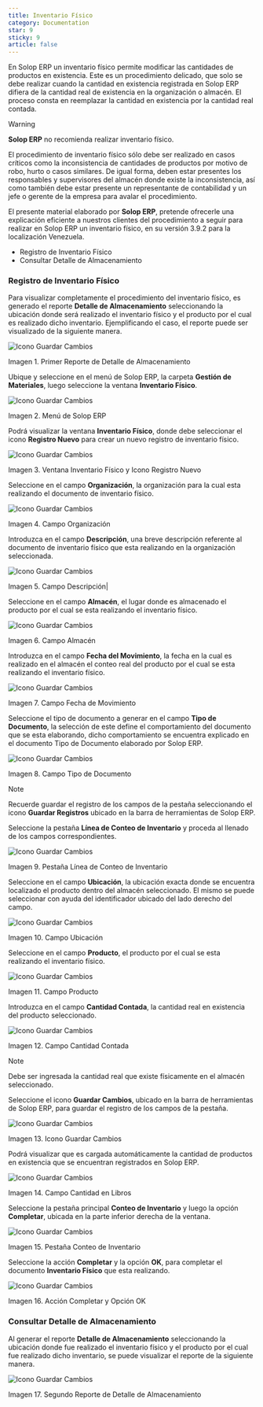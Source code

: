 ```yaml
---
title: Inventario Físico
category: Documentation
star: 9
sticky: 9
article: false
---
```


En Solop ERP un inventario físico permite modificar las cantidades de productos en existencia. Este es un procedimiento delicado, que solo se debe realizar cuando la cantidad en existencia registrada en Solop ERP difiera de la cantidad real de existencia en la organización o almacén. El proceso consta en reemplazar la cantidad en existencia por la cantidad real contada.

Warning

**Solop ERP** no recomienda realizar inventario físico.

El procedimiento de inventario físico sólo debe ser realizado en casos críticos como la inconsistencia de cantidades de productos por motivo de robo, hurto o casos similares. De igual forma, deben estar presentes los responsables y supervisores del almacén donde existe la inconsistencia, así como también debe estar presente un representante de contabilidad y un jefe o gerente de la empresa para avalar el procedimiento.

El presente material elaborado por **Solop ERP**, pretende ofrecerle una explicación eficiente a nuestros clientes del procedimiento a seguir para realizar en Solop ERP un inventario físico, en su versión 3.9.2 para la localización Venezuela.

- Registro de Inventario Físico
- Consultar Detalle de Almacenamiento

### Registro de Inventario Físico

Para visualizar completamente el procedimiento del inventario físico, es generado el reporte **Detalle de Almacenamiento** seleccionando la ubicación donde será realizado el inventario físico y el producto por el cual es realizado dicho inventario. Ejemplificando el caso, el reporte puede ser visualizado de la siguiente manera.

![Icono Guardar Cambios](/assets/img/docs/materials-management/mam-materials-image75.png)

Imagen 1. Primer Reporte de Detalle de Almacenamiento

Ubique y seleccione en el menú de Solop ERP, la carpeta **Gestión de Materiales**, luego seleccione la ventana **Inventario Físico**.

![Icono Guardar Cambios](/assets/img/docs/materials-management/mam-materials-image76.png)

Imagen 2. Menú de Solop ERP

Podrá visualizar la ventana **Inventario Físico**, donde debe seleccionar el icono **Registro Nuevo** para crear un nuevo registro de inventario físico.

![Icono Guardar Cambios](/assets/img/docs/materials-management/mam-materials-image77.png)

Imagen 3. Ventana Inventario Físico y Icono Registro Nuevo

Seleccione en el campo **Organización**, la organización para la cual esta realizando el documento de inventario físico.

![Icono Guardar Cambios](/assets/img/docs/materials-management/mam-materials-image78.png)

Imagen 4. Campo Organización

Introduzca en el campo **Descripción**, una breve descripción referente al documento de inventario físico que esta realizando en la organización seleccionada.

![Icono Guardar Cambios](/assets/img/docs/materials-management/mam-materials-image79.png)

Imagen 5. Campo Descripción|

Seleccione en el campo **Almacén**, el lugar donde es almacenado el producto por el cual se esta realizando el inventario físico.

![Icono Guardar Cambios](/assets/img/docs/materials-management/mam-materials-image80.png)

Imagen 6. Campo Almacén

Introduzca en el campo **Fecha del Movimiento**, la fecha en la cual es realizado en el almacén el conteo real del producto por el cual se esta realizando el inventario físico.

![Icono Guardar Cambios](/assets/img/docs/materials-management/mam-materials-image81.png)

Imagen 7. Campo Fecha de Movimiento

Seleccione el tipo de documento a generar en el campo **Tipo de Documento**, la selección de este define el comportamiento del documento que se esta elaborando, dicho comportamiento se encuentra explicado en el documento Tipo de Documento elaborado por Solop ERP.

![Icono Guardar Cambios](/assets/img/docs/materials-management/mam-materials-image82.png)

Imagen 8. Campo Tipo de Documento

Note

Recuerde guardar el registro de los campos de la pestaña seleccionando el icono **Guardar Registros** ubicado en la barra de herramientas de Solop ERP.

Seleccione la pestaña **Línea de Conteo de Inventario** y proceda al llenado de los campos correspondientes.

![Icono Guardar Cambios](/assets/img/docs/materials-management/mam-materials-image83.png)

Imagen 9. Pestaña Línea de Conteo de Inventario

Seleccione en el campo **Ubicación**, la ubicación exacta donde se encuentra localizado el producto dentro del almacén seleccionado. El mismo se puede seleccionar con ayuda del identificador ubicado del lado derecho del campo.

![Icono Guardar Cambios](/assets/img/docs/materials-management/mam-materials-image84.png)

Imagen 10. Campo Ubicación

Seleccione en el campo **Producto**, el producto por el cual se esta realizando el inventario físico.

![Icono Guardar Cambios](/assets/img/docs/materials-management/mam-materials-image85.png)

Imagen 11. Campo Producto

Introduzca en el campo **Cantidad Contada**, la cantidad real en existencia del producto seleccionado.

![Icono Guardar Cambios](/assets/img/docs/materials-management/mam-materials-image86.png)

Imagen 12. Campo Cantidad Contada

Note

Debe ser ingresada la cantidad real que existe físicamente en el almacén seleccionado.

Seleccione el icono **Guardar Cambios**, ubicado en la barra de herramientas de Solop ERP, para guardar el registro de los campos de la pestaña.

![Icono Guardar Cambios](/assets/img/docs/materials-management/mam-materials-image87.png)

Imagen 13. Icono Guardar Cambios

Podrá visualizar que es cargada automáticamente la cantidad de productos en existencia que se encuentran registrados en Solop ERP.

![Icono Guardar Cambios](/assets/img/docs/materials-management/mam-materials-image88.png)

Imagen 14. Campo Cantidad en Libros

Seleccione la pestaña principal **Conteo de Inventario** y luego la opción **Completar**, ubicada en la parte inferior derecha de la ventana.

![Icono Guardar Cambios](/assets/img/docs/materials-management/mam-materials-image89.png)

Imagen 15. Pestaña Conteo de Inventario

Seleccione la acción **Completar** y la opción **OK**, para completar el documento **Inventario Físico** que esta realizando.

![Icono Guardar Cambios](/assets/img/docs/materials-management/mam-materials-image90.png)

Imagen 16. Acción Completar y Opción OK

### Consultar Detalle de Almacenamiento

Al generar el reporte **Detalle de Almacenamiento** seleccionando la ubicación donde fue realizado el inventario físico y el producto por el cual fue realizado dicho inventario, se puede visualizar el reporte de la siguiente manera.

![Icono Guardar Cambios](/assets/img/docs/materials-management/mam-materials-image999.png)

Imagen 17. Segundo Reporte de Detalle de Almacenamiento
